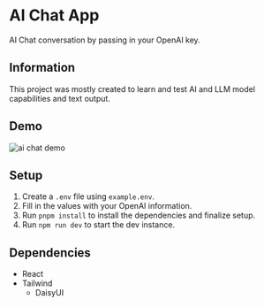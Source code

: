 # AI Chat App

AI Chat conversation by passing in your OpenAI key.

## Information

This project was mostly created to learn and test AI and LLM model capabilities and text output.

## Demo

![ai chat demo](./docs/aichat_demo.gif)

## Setup

1. Create a `.env` file using `example.env`.
2. Fill in the values with your OpenAI information.
3. Run `pnpm install` to install the dependencies and finalize setup.
4. Run `npm run dev` to start the dev instance.

## Dependencies

- React
- Tailwind
  - DaisyUI

